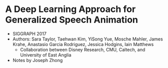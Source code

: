 # A Deep Learning Approach for Generalized Speech Animation

- SIGGRAPH 2017
- Authors: Sara Taylor, Taehwan Kim, YiSong Yue, Mosche Mahler, James Krahe,
  Anastasio Garcia Rodriguez, Jessica Hodgins, Iain Matthews
  - Collaboration between Disney Research, CMU, Caltech, and University of East
    Anglia
- Notes by Joseph Zhong





